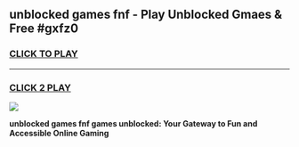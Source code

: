 
## unblocked games fnf - Play Unblocked Gmaes & Free #gxfz0
<h3>
<a href="https://news.freeplayer.one?title=unblocked_games_fnf&ref=24F">CLICK TO PLAY</a></h3>
<hr>

<h3>
<a href="https://news.freeplayer.one?title=unblocked_games_fnf&ref=24F">CLICK 2 PLAY</a>
  
</h3>

<a href="https://news.freeplayer.one?title=unblocked_games_fnf&ref=24F/"><img src="https://clearcache.store/games.png"></a>


**unblocked games fnf games unblocked: Your Gateway to Fun and Accessible Online Gaming**

